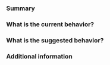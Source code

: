 <!---
Please read this!

Before opening a new suggestion, make sure to search for keywords in the issues
filtered by the "Suggestion" label:

- https://gitlab.com/StarliteHeart/cobblemon-ride-on/-/issues/?label_name%5B%5D=Suggestion

and verify the suggestion you're about to submit isn't a duplicate.
--->

### Summary

<!-- Summarize the feature or change you'd like made. -->

### What is the current behavior?

<!-- Describe what actually happens. -->

### What is the suggested behavior?

<!-- Describe what you should see instead. -->

### Additional information

<!-- Include any additional information or details about the suggested feature or
  change here. If this is a suggestion related to integration or compatibility with
  other mods, please include the names and/or links to the pages of those mods. -->

